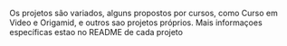 Os projetos são variados, alguns propostos por cursos, como Curso em Video e Origamid, e outros sao projetos próprios.
Mais informaçoes específicas estao no README de cada projeto
